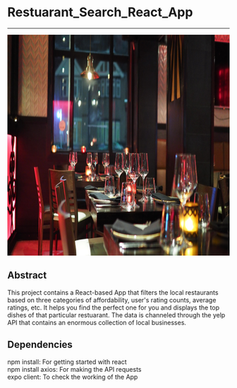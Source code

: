 # Restuarant_Search_React_App
---
<img src='assets/chair-cutlery-diner-dining-941861.jpg' width = 900 height = 500>

## Abstract

This project contains a React-based App that filters the local restaurants based on three categories of affordability, user's rating counts, average ratings,  etc.
It helps you find the perfect one for you and displays the top dishes of that particular restuarant. The data is channeled through the yelp API that contains an enormous collection of local businesses. 


## Dependencies
npm install: For getting started with react  
npm install axios: For making the API requests  
expo client: To check the working of the App   
